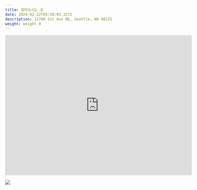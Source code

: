 ```yaml
---
title: 찾아오시는 길
date: 2024-02-22T05:58:03.337Z
description: 11700 1st Ave NE, Seattle, WA 98125
weight: weight 9
---
```

<iframe src="https://www.google.com/maps/embed?pb=!1m18!1m12!1m3!1d2684.4561633965177!2d-122.32806359999998!3d47.714394999999996!2m3!1f0!2f0!3f0!3m2!1i1024!2i768!4f13.1!3m3!1m2!1s0x5490114fe6e29d1d%3A0x30d09675ae14e873!2s11700%201st%20Ave%20NE%2C%20Seattle%2C%20WA%2098125!5e0!3m2!1sen!2sus!4v1719970810409!5m2!1sen!2sus" width="600" height="450" style="border:0;" allowfullscreen="" loading="lazy" referrerpolicy="no-referrer-when-downgrade"></iframe>

![](/img/성당사진.png)
